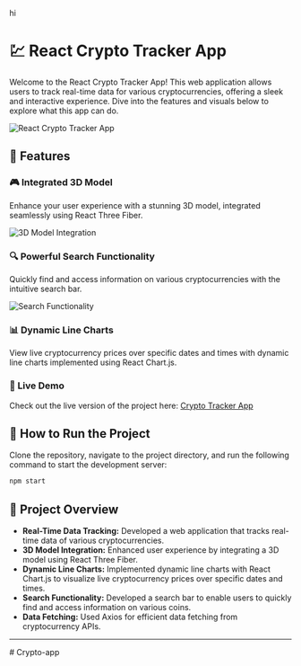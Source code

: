 hi
# 💹 React Crypto Tracker App

Welcome to the React Crypto Tracker App! This web application allows users to track real-time data for various cryptocurrencies, offering a sleek and interactive experience. Dive into the features and visuals below to explore what this app can do.

![React Crypto Tracker App](https://github.com/user-attachments/assets/ca764f48-cc70-442c-86da-d8831ac5421e)

## 🌟 Features

### 🎮 Integrated 3D Model
Enhance your user experience with a stunning 3D model, integrated seamlessly using React Three Fiber.

![3D Model Integration](https://github.com/user-attachments/assets/f8d46aa2-3c52-434f-92ea-1d91937a852f)

### 🔍 Powerful Search Functionality
Quickly find and access information on various cryptocurrencies with the intuitive search bar.

![Search Functionality](https://github.com/user-attachments/assets/d2ba3807-e1f5-4063-93ab-f4dda2a5bf8e)

### 📊 Dynamic Line Charts
View live cryptocurrency prices over specific dates and times with dynamic line charts implemented using React Chart.js.

### 🚀 Live Demo

Check out the live version of the project here: [Crypto Tracker App](https://crypto-tracker-appx.netlify.app/)

## 📜 How to Run the Project

Clone the repository, navigate to the project directory, and run the following command to start the development server:

```bash
npm start
```

## 📖 Project Overview

- **Real-Time Data Tracking:** Developed a web application that tracks real-time data of various cryptocurrencies.
- **3D Model Integration:** Enhanced user experience by integrating a 3D model using React Three Fiber.
- **Dynamic Line Charts:** Implemented dynamic line charts with React Chart.js to visualize live cryptocurrency prices over specific dates and times.
- **Search Functionality:** Developed a search bar to enable users to quickly find and access information on various coins.
- **Data Fetching:** Used Axios for efficient data fetching from cryptocurrency APIs.

---
#   C r y p t o - a p p 
 
 
